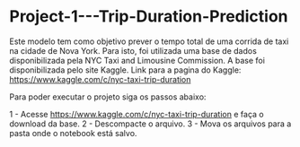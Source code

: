 # Project-1---Trip-Duration-Prediction
Este modelo tem como objetivo prever o tempo total de uma corrida de taxi na cidade de Nova York. Para isto, foi utilizada uma base de dados disponibilizada pela NYC Taxi and Limousine Commission. A base foi disponibilizada pelo site Kaggle.  Link para a pagina do Kaggle: https://www.kaggle.com/c/nyc-taxi-trip-duration

Para poder executar o projeto siga os passos abaixo: 

1 - Acesse https://www.kaggle.com/c/nyc-taxi-trip-duration e faça o download da base.
2 - Descompacte o arquivo.
3 - Mova os arquivos para a pasta onde o notebook está salvo.
